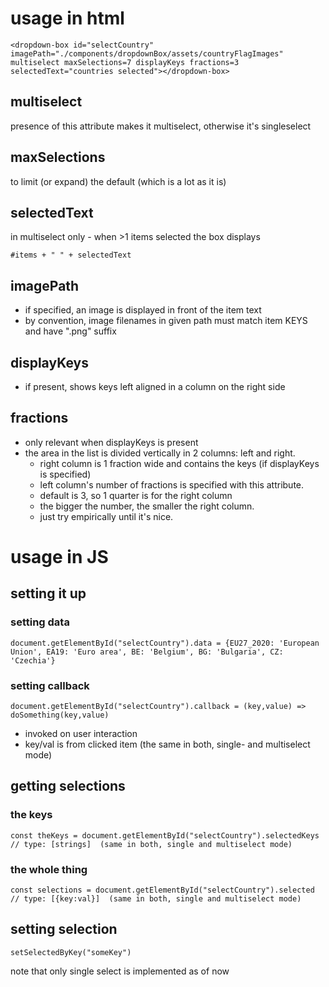 # usage in html

    <dropdown-box id="selectCountry" imagePath="./components/dropdownBox/assets/countryFlagImages" multiselect maxSelections=7 displayKeys fractions=3 selectedText="countries selected"></dropdown-box>

## multiselect

presence of this attribute makes it multiselect, otherwise it's singleselect

## maxSelections

to limit (or expand) the default (which is a lot as it is)

## selectedText

in multiselect only - when >1 items selected the box displays

    #items + " " + selectedText

## imagePath

- if specified, an image is displayed in front of the item text
- by convention, image filenames in given path must match item KEYS and have ".png" suffix

## displayKeys

- if present, shows keys left aligned in a column on the right side

## fractions

- only relevant when displayKeys is present
- the area in the list is divided vertically in 2 columns: left and right.
    - right column is 1 fraction wide and contains the keys (if displayKeys is specified)
    - left column's number of fractions is specified with this attribute.
    - default is 3, so 1 quarter is for the right column
    - the bigger the number, the smaller the right column.
    - just try empirically until it's nice.

# usage in JS

## setting it up

### setting data

    document.getElementById("selectCountry").data = {EU27_2020: 'European Union', EA19: 'Euro area', BE: 'Belgium', BG: 'Bulgaria', CZ: 'Czechia'}

### setting callback

    document.getElementById("selectCountry").callback = (key,value) => doSomething(key,value)

- invoked on user interaction
- key/val is from clicked item (the same in both, single- and multiselect mode)

## getting selections

### the keys

    const theKeys = document.getElementById("selectCountry").selectedKeys
    // type: [strings]  (same in both, single and multiselect mode)

### the whole thing 

    const selections = document.getElementById("selectCountry").selected
    // type: [{key:val}]  (same in both, single and multiselect mode)

## setting selection

    setSelectedByKey("someKey")

note that only single select is implemented as of now
